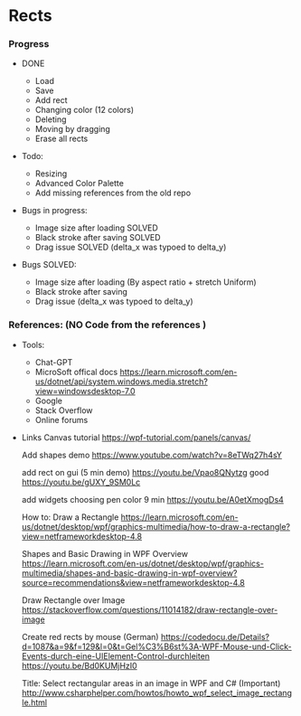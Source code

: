 # Rects
### Progress
- DONE
  - Load
  - Save
  - Add rect 
  - Changing color (12 colors)
  - Deleting
  - Moving by dragging
  - Erase all rects
  
- Todo: 
  - Resizing
  - Advanced Color Palette
  - Add missing references from the old repo
  
- Bugs in progress:
  - Image size after loading SOLVED
  - Black stroke after saving SOLVED
  - Drag issue SOLVED (delta_x was typoed to delta_y)

- Bugs SOLVED:
  - Image size after loading (By aspect ratio + stretch Uniform)
  - Black stroke after saving 
  - Drag issue (delta_x was typoed to delta_y)

### References: (NO Code from the references )
- Tools:
  - Chat-GPT
  - MicroSoft offical docs https://learn.microsoft.com/en-us/dotnet/api/system.windows.media.stretch?view=windowsdesktop-7.0
  - Google
  - Stack Overflow
  - Online forums

- Links
    Canvas tutorial 
    https://wpf-tutorial.com/panels/canvas/

    Add shapes demo
    https://www.youtube.com/watch?v=8eTWq27h4sY

    add rect on gui (5 min demo)
    https://youtu.be/Vpao8QNytzg good 
    https://youtu.be/gUXY_9SM0Lc 


    add widgets choosing pen color 9 min
    https://youtu.be/A0etXmogDs4

    How to: Draw a Rectangle
    https://learn.microsoft.com/en-us/dotnet/desktop/wpf/graphics-multimedia/how-to-draw-a-rectangle?view=netframeworkdesktop-4.8

    Shapes and Basic Drawing in WPF Overview
    https://learn.microsoft.com/en-us/dotnet/desktop/wpf/graphics-multimedia/shapes-and-basic-drawing-in-wpf-overview?source=recommendations&view=netframeworkdesktop-4.8

    Draw Rectangle over Image
    https://stackoverflow.com/questions/11014182/draw-rectangle-over-image

    Create red rects by mouse (German)
    https://codedocu.de/Details?d=1087&a=9&f=129&l=0&t=Gel%C3%B6st%3A-WPF-Mouse-und-Click-Events-durch-eine-UIElement-Control-durchleiten
    https://youtu.be/Bd0KUMjHzI0

    Title: Select rectangular areas in an image in WPF and C# (Important)
    http://www.csharphelper.com/howtos/howto_wpf_select_image_rectangle.html
